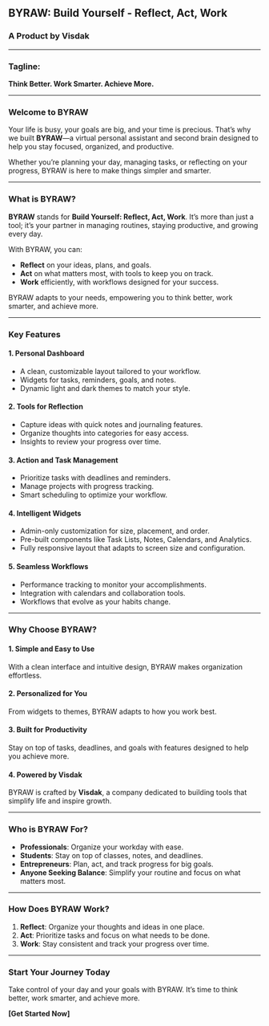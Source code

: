 ## **BYRAW: Build Yourself - Reflect, Act, Work**

### A Product by **Visdak**

---

### **Tagline:**

**Think Better. Work Smarter. Achieve More.**

---

### **Welcome to BYRAW**

Your life is busy, your goals are big, and your time is precious. That’s why we built **BYRAW**—a virtual personal assistant and second brain designed to help you stay focused, organized, and productive.

Whether you’re planning your day, managing tasks, or reflecting on your progress, BYRAW is here to make things simpler and smarter.

---

### **What is BYRAW?**

**BYRAW** stands for **Build Yourself: Reflect, Act, Work**. It’s more than just a tool; it’s your partner in managing routines, staying productive, and growing every day.

With BYRAW, you can:

- **Reflect** on your ideas, plans, and goals.
- **Act** on what matters most, with tools to keep you on track.
- **Work** efficiently, with workflows designed for your success.

BYRAW adapts to your needs, empowering you to think better, work smarter, and achieve more.

---

### **Key Features**

#### **1. Personal Dashboard**

- A clean, customizable layout tailored to your workflow.
- Widgets for tasks, reminders, goals, and notes.
- Dynamic light and dark themes to match your style.

#### **2. Tools for Reflection**

- Capture ideas with quick notes and journaling features.
- Organize thoughts into categories for easy access.
- Insights to review your progress over time.

#### **3. Action and Task Management**

- Prioritize tasks with deadlines and reminders.
- Manage projects with progress tracking.
- Smart scheduling to optimize your workflow.

#### **4. Intelligent Widgets**

- Admin-only customization for size, placement, and order.
- Pre-built components like Task Lists, Notes, Calendars, and Analytics.
- Fully responsive layout that adapts to screen size and configuration.

#### **5. Seamless Workflows**

- Performance tracking to monitor your accomplishments.
- Integration with calendars and collaboration tools.
- Workflows that evolve as your habits change.

---

### **Why Choose BYRAW?**

#### **1. Simple and Easy to Use**

With a clean interface and intuitive design, BYRAW makes organization effortless.

#### **2. Personalized for You**

From widgets to themes, BYRAW adapts to how you work best.

#### **3. Built for Productivity**

Stay on top of tasks, deadlines, and goals with features designed to help you achieve more.

#### **4. Powered by Visdak**

BYRAW is crafted by **Visdak**, a company dedicated to building tools that simplify life and inspire growth.

---

### **Who is BYRAW For?**

- **Professionals**: Organize your workday with ease.
- **Students**: Stay on top of classes, notes, and deadlines.
- **Entrepreneurs**: Plan, act, and track progress for big goals.
- **Anyone Seeking Balance**: Simplify your routine and focus on what matters most.

---

### **How Does BYRAW Work?**

1. **Reflect**: Organize your thoughts and ideas in one place.
2. **Act**: Prioritize tasks and focus on what needs to be done.
3. **Work**: Stay consistent and track your progress over time.

---

### **Start Your Journey Today**

Take control of your day and your goals with BYRAW. It’s time to think better, work smarter, and achieve more.

**[Get Started Now]**
